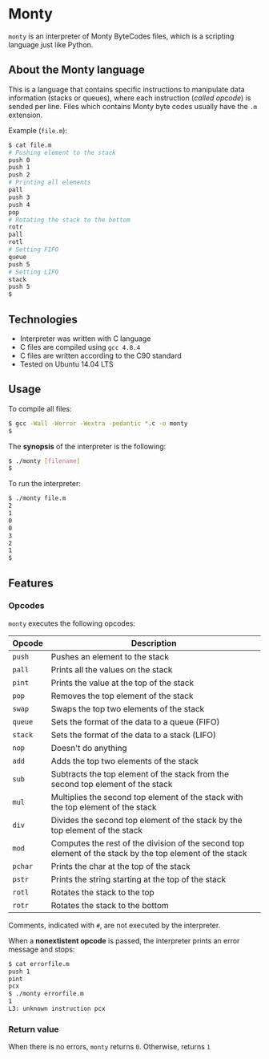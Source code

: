 # Monty

`monty` is an interpreter of Monty ByteCodes files, which is a scripting language just like Python.

## About the Monty language
This is a language that contains specific instructions to manipulate data information (stacks or queues), where each instruction (*called opcode*) is sended per line. Files which contains Monty byte codes usually have the `.m` extension.

Example (`file.m`):
```bash
$ cat file.m
# Pushing element to the stack
push 0
push 1
push 2
# Printing all elements
pall
push 3
push 4
pop
# Rotating the stack to the bottom
rotr
pall
rotl
# Setting FIFO
queue
push 5
# Setting LIFO
stack
push 5
$
```

## Technologies
* Interpreter was written with C language
* C files are compiled using `gcc 4.8.4`
* C files are written according to the C90 standard
* Tested on Ubuntu 14.04 LTS

## Usage
To compile all files:

```bash
$ gcc -Wall -Werror -Wextra -pedantic *.c -o monty
$
```

The **synopsis** of the interpreter is the following:

```bash
$ ./monty [filename]
$
```

To run the interpreter:

```bash
$ ./monty file.m
2
1
0
0
3
2
1
$
```

## Features
### Opcodes
`monty` executes the following opcodes:

| Opcode | Description |
| -------- | ----------- |
| `push` | Pushes an element to the stack |
| `pall` | Prints all the values on the stack |
| `pint` | Prints the value at the top of the stack |
| `pop` | Removes the top element of the stack |
| `swap` | Swaps the top two elements of the stack |
| `queue` | Sets the format of the data to a queue (FIFO) |
| `stack` | Sets the format of the data to a stack (LIFO) |
| `nop` | Doesn't do anything |
| `add` | Adds the top two elements of the stack |
| `sub` | Subtracts the top element of the stack from the second top element of the stack |
| `mul` | Multiplies the second top element of the stack with the top element of the stack |
| `div` | Divides the second top element of the stack by the top element of the stack |
| `mod` | Computes the rest of the division of the second top element of the stack by the top element of the stack |
| `pchar` | Prints the char at the top of the stack |
| `pstr` | Prints the string starting at the top of the stack |
| `rotl` | Rotates the stack to the top |
| `rotr` | Rotates the stack to the bottom |

Comments, indicated with `#`, are not executed by the interpreter.

When a **nonextistent opcode** is passed, the interpreter prints an error message and stops:

```bash
$ cat errorfile.m
push 1
pint
pcx
$ ./monty errorfile.m
1
L3: unknown instruction pcx
```

### Return value
When there is no errors, `monty` returns `0`. Otherwise, returns `1`